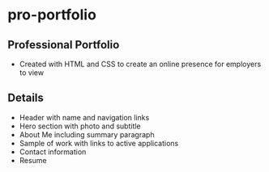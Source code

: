 # pro-portfolio

## Professional Portfolio
 * Created with HTML and CSS to create an online presence for employers to view

## Details
* Header with name and navigation links
* Hero section with photo and subtitle
* About Me including summary paragraph
* Sample of work with links to active applications
* Contact information
* Resume
